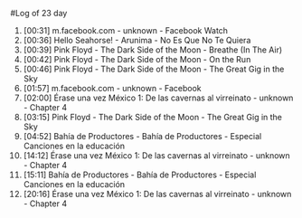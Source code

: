 #Log of 23 day

1. [00:31] m.facebook.com - unknown - Facebook Watch
1. [00:36] Hello Seahorse! - Arunima - No Es Que No Te Quiera
1. [00:39] Pink Floyd - The Dark Side of the Moon - Breathe (In The Air)
1. [00:42] Pink Floyd - The Dark Side of the Moon - On the Run
1. [00:46] Pink Floyd - The Dark Side of the Moon - The Great Gig in the Sky
1. [01:57] m.facebook.com - unknown - Facebook
1. [02:00] Érase una vez México 1: De las cavernas al virreinato - unknown - Chapter 4
1. [03:15] Pink Floyd - The Dark Side of the Moon - The Great Gig in the Sky
1. [04:52] Bahía de Productores - Bahía de Productores - Especial Canciones en la educación
1. [14:12] Érase una vez México 1: De las cavernas al virreinato - unknown - Chapter 4
1. [15:11] Bahía de Productores - Bahía de Productores - Especial Canciones en la educación
1. [20:16] Érase una vez México 1: De las cavernas al virreinato - unknown - Chapter 4
